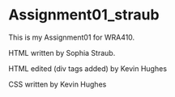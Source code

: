 # Assignment01_straub
This is my Assignment01 for WRA410.

HTML written by Sophia Straub.

HTML edited (div tags added) by Kevin Hughes

CSS written by Kevin Hughes